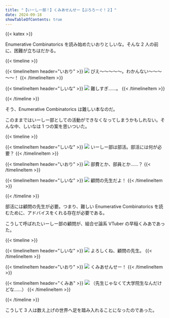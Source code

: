 ```yaml
---
title: "【いーしー部！】くみあせんせー【ぷろろーぐ！２】"
date: 2024-09-18
showTableOfContents: true
---
```


{{< katex >}}

Enumerative Combinatorics を読み始めたいおりとしいな。そんな 2 人の前に、困難が立ちはだかる。

{{< timeline >}}

{{< timelineItem header="いおり" >}}
<img src="./iori.png" class="grid-w20" />
ぴえ～～～～～。わかんない～～～～～！
{{< /timelineItem >}}

{{< timelineItem header="しいな" >}}
<img src="./shiina.png" class="grid-w20" />
難しすぎ……。
{{< /timelineItem >}}

{{< /timeline >}}

そう、Enumerative Combinatorics は難しい本なのだ。

このままではいーしー部としての活動ができなくなってしまうかもしれない。そんな中、しいなは 1 つの案を思いついた。

{{< timeline >}}

{{< timelineItem header="しいな" >}}
<img src="./shiina.png" class="grid-w20" />
いーしー部は部活。部活には何が必要？
{{< /timelineItem >}}

{{< timelineItem header="いおり" >}}
<img src="./iori.png" class="grid-w20" />
部費とか、部員とか……？
{{< /timelineItem >}}

{{< timelineItem header="しいな" >}}
<img src="./shiina.png" class="grid-w20" />
顧問の先生だよ！
{{< /timelineItem >}}

{{< /timeline >}}

部活には顧問の先生が必要。つまり、難しい Enumerative Combinatorics を読むために、アドバイスをくれる存在が必要である。

こうして呼ばれたいーしー部の顧問が、組合せ論系 VTuber の早稲くみあであった。

{{< timeline >}}

{{< timelineItem header="しいな" >}}
<img src="./shiina.png" class="grid-w20" />
よろしくね、顧問の先生。
{{< /timelineItem >}}

{{< timelineItem header="いおり" >}}
<img src="./iori.png" class="grid-w20" />
くみあせんせー！
{{< /timelineItem >}}

{{< timelineItem header="くみあ" >}}
<img src="./kumia.png" class="grid-w20" />
（先生じゃなくて大学院生なんだけどな……）
{{< /timelineItem >}}

{{< /timeline >}}

こうして 3 人は数え上げの世界へ足を踏み入れることになったのであった。
